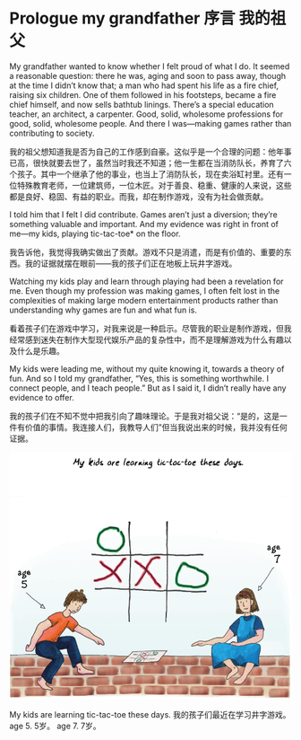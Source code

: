 # Prologue my grandfather 序言 我的祖父

My grandfather wanted to know whether I felt proud of what I do. It seemed a reasonable question: there he was, aging and soon to pass away, though at the time I didn’t know that; a man who had spent his life as a fire chief, raising six children. One of them followed in his footsteps, became a fire chief himself, and now sells bathtub linings. There’s a special education teacher, an architect, a carpenter. Good, solid, wholesome professions for good, solid, wholesome people. And there I was—making games rather than contributing to society.

我的祖父想知道我是否为自己的工作感到自豪。这似乎是一个合理的问题：他年事已高，很快就要去世了，虽然当时我还不知道；他一生都在当消防队长，养育了六个孩子。其中一个继承了他的事业，也当上了消防队长，现在卖浴缸衬里。还有一位特殊教育老师，一位建筑师，一位木匠。对于善良、稳重、健康的人来说，这些都是良好、稳固、有益的职业。而我，却在制作游戏，没有为社会做贡献。

I told him that I felt I did contribute. Games aren’t just a diversion; they’re something valuable and important. And my evidence was right in front of me—my kids, playing tic-tac-toe* on the floor.

我告诉他，我觉得我确实做出了贡献。游戏不只是消遣，而是有价值的、重要的东西。我的证据就摆在眼前——我的孩子们正在地板上玩井字游戏。

Watching my kids play and learn through playing had been a revelation for me. Even though my profession was making games, I often felt lost in the complexities of making large modern entertainment products rather than understanding why games are fun and what fun is.

看着孩子们在游戏中学习，对我来说是一种启示。尽管我的职业是制作游戏，但我经常感到迷失在制作大型现代娱乐产品的复杂性中，而不是理解游戏为什么有趣以及什么是乐趣。

My kids were leading me, without my quite knowing it, towards a theory of fun. And so I told my grandfather, “Yes, this is something worthwhile. I connect people, and I teach people.” But as I said it, I didn’t really have any evidence to offer.

我的孩子们在不知不觉中把我引向了趣味理论。于是我对祖父说：“是的，这是一件有价值的事情。我连接人们，我教导人们”但当我说出来的时候，我并没有任何证据。

<p align="center">
  <img src="images/1.png" alt=""/>
</p>

My kids are learning tic-tac-toe these days. 我的孩子们最近在学习井字游戏。
age 5. 5岁。
age 7. 7岁。